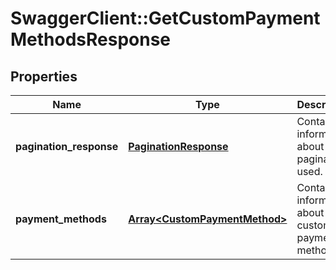 # SwaggerClient::GetCustomPaymentMethodsResponse

## Properties
Name | Type | Description | Notes
------------ | ------------- | ------------- | -------------
**pagination_response** | [**PaginationResponse**](PaginationResponse.md) | Contains information about the pagination used. | [optional] 
**payment_methods** | [**Array&lt;CustomPaymentMethod&gt;**](CustomPaymentMethod.md) | Contains information about the custom payment methods. | [optional] 


